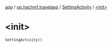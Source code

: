 [app](../../index.md) / [op.hachm1.travelapp](../index.md) / [SettingActivity](index.md) / [&lt;init&gt;](./-init-.md)

# &lt;init&gt;

`SettingActivity()`